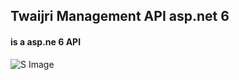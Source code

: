 ## Twaijri Management API asp.net 6

#### is a asp.ne 6 API 

![S Image](https://user-images.githubusercontent.com/40020458/205084356-cc5170fe-6cad-405f-ab57-e2f4276b455c.JPG)
